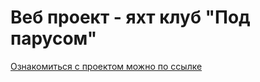 # Веб проект - яхт клуб "Под парусом"
[Ознакомиться с проектом можно по ссылке](https://ilyakonoplitsky.github.io/Web-project/)
